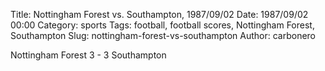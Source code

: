 Title: Nottingham Forest vs. Southampton, 1987/09/02
Date: 1987/09/02 00:00
Category: sports
Tags: football, football scores, Nottingham Forest, Southampton
Slug: nottingham-forest-vs-southampton
Author: carbonero


Nottingham Forest 3 - 3 Southampton
